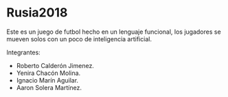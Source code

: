 # Rusia2018
Este es un juego de futbol hecho en un lenguaje funcional, los jugadores se mueven solos con un poco de inteligencia artificial.

Integrantes:
  - Roberto Calderón Jimenez.
  - Yenira Chacón Molina.
  - Ignacio Marín Aguilar.
  - Aaron Solera Martínez.
